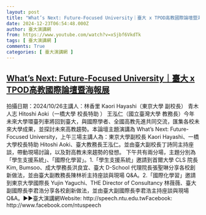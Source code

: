 ```yaml
---
layout: post
title: "What’s Next: Future-Focused University｜臺大 x TPOD高教國際論壇暨海報展"
date: 2024-12-23T06:54:48.000Z
author: 臺大演講網
from: https://www.youtube.com/watch?v=xSjbf6VkdTk
tags: [ 臺大演講網 ]
comments: True
categories: [ 臺大演講網 ]
---
```

<!--1734936888000-->
[What’s Next: Future-Focused University｜臺大 x TPOD高教國際論壇暨海報展](https://www.youtube.com/watch?v=xSjbf6VkdTk)
------

<div>
拍攝日期：2024/10/26主講人：林香里 Kaori Hayashi（東京大學 副校長）                青木人志 Hitoshi Aoki（一橋大學 校長特助 ）                王泓仁（國立臺灣大學 教務長）今年未來大學環臺列車將回到臺大，與國際學者、全國高教先進共同交流，匯集各校未來大學成果，並探討未來高教趨勢。本論壇主題演講為 What’s Next: Future-Focused University，上午三場主講人為：東京大學副校長 Kaori Hayashi、一橋大學校長特助 Hitoshi Aoki、臺大教務長王泓仁。並由臺大副校長丁詩同主持座談，帶動現場討論，以及對高教未來趨勢的發想。 下午共有兩分場，主題分別為「學生支援系統」、「國際化學習」。1.「學生支援系統」邀請到首爾大學 CLS 院長 Kim, Bumsoo、成大學務長洪良宜、臺大 D-School 代理院長張聖琳分享各校創新做法，並由臺大副教務長陳林祈主持座談與現場 Q&A。2.「國際化學習」邀請到東京大學國際長 Yujin Yaguchi、THE Director of Consultancy 林薇薇、臺大副國際長李君浩分享各校創新做法，並由臺大副國際長李君浩主持座談與現場 Q&A。►►臺大演講網Website: http://speech.ntu.edu.twFacebook: http://www.facebook.com/ntuspeech
</div>
